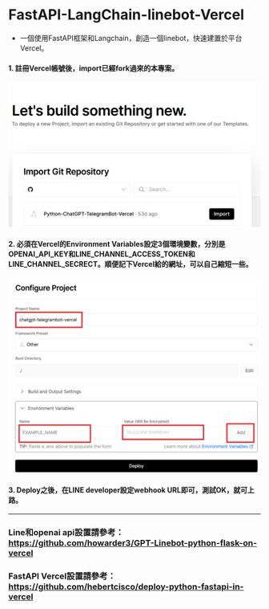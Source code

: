 # FastAPI-LangChain-linebot-Vercel
- 一個使用FastAPI框架和Langchain，創造一個linebot，快速建置於平台Vercel。


#### 1. 註冊Vercel帳號後，import已經fork過來的本專案。

<div align="center">
  <img src="demo/vercel1.png" width="600"/>
</div>

#### 2. 必須在Vercel的Environment Variables設定3個環境變數，分別是OPENAI_API_KEY和LINE_CHANNEL_ACCESS_TOKEN和LINE_CHANNEL_SECRECT。順便記下Vercel給的網址，可以自己縮短一些。

<div align="center">
  <img src="demo/vercel2.png" width="600"/>
</div>

#### 3. Deploy之後，在LINE developer設定webhook URL即可，測試OK，就可上路。


------
### Line和openai api設置請參考： https://github.com/howarder3/GPT-Linebot-python-flask-on-vercel


### FastAPI Vercel設置請參考： https://github.com/hebertcisco/deploy-python-fastapi-in-vercel
